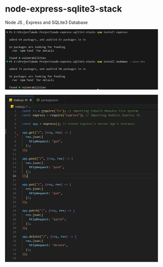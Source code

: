 # node-express-sqlite3-stack

Node JS , Express and SQLite3 Database

![Installing Modules](/docs/screenshots/Installing_dependencies.png)

![First Version Of API End Point](/docs/screenshots/api_endpoint1.png)
